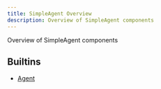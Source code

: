 ```yaml
---
title: SimpleAgent Overview
description: Overview of SimpleAgent components
---
```

Overview of SimpleAgent components
## Builtins
* [Agent](/docs/components/simpleagent/agent/)